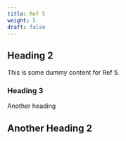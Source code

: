 ```yaml
---
title: Ref 5
weight: 5
draft: false
---
```


## Heading 2

This is some dummy content for Ref 5.

### Heading 3

Another heading

## Another Heading 2

